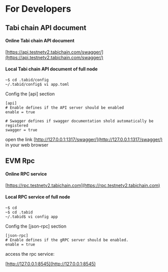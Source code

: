 

# For Developers
## Tabi chain API document
#### Online Tabi chain API document

[https://api.testnetv2.tabichain.com/swagger/](https://api.testnetv2.tabichain.com/swagger/)

#### Local Tabi chain API document of full node

```shell
~$ cd .tabid/config
~/.tabid/config$ vi app.toml
```
Config the [api] section

```
[api]
# Enable defines if the API server should be enabled
enable = true

# Swagger defines if swagger documentation shold automatically be registered
swagger = true
```

open the link [http://127.0.0.1:1317/swagger/](http://127.0.0.1:1317/swagger/) in your web browser


## EVM Rpc
#### Online RPC service
  [https://rpc.testnetv2.tabichain.com](https://rpc.testnetv2.tabichain.com)

#### Local RPC service of full node
```shell
~$ cd 
~$ cd .tabid
~/.tabid$ vi config app
```

Config the [json-rpc] section
```
[json-rpc]
# Enable defines if the gRPC server should be enabled.
enable = true
```

access the rpc service:

[http://127.0.0.1:8545](http://127.0.0.1:8545)

